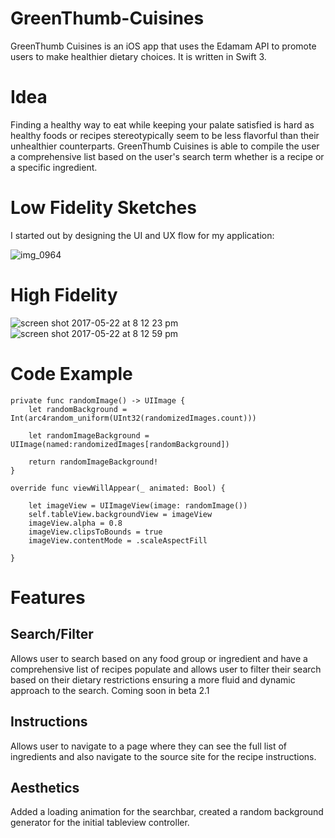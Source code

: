 # GreenThumb-Cuisines

GreenThumb Cuisines is an iOS app that uses the Edamam API to promote users to make healthier dietary choices. It is written in Swift 3. 

# Idea

Finding a healthy way to eat while keeping your palate satisfied is hard as healthy foods or recipes stereotypically seem to be less flavorful than their unhealthier counterparts. GreenThumb Cuisines is able to compile the user a comprehensive list based on the user's search term whether is a recipe or a specific ingredient. 

# Low Fidelity Sketches

I started out by designing the UI and UX flow for my application:

![img_0964](https://cloud.githubusercontent.com/assets/20975504/20114831/c120988e-a5aa-11e6-972f-1f9a7a604ed6.JPG)

# High Fidelity 

![screen shot 2017-05-22 at 8 12 23 pm](https://cloud.githubusercontent.com/assets/20975504/26337141/92b9d58a-3f2b-11e7-8a18-29b6a1a85b53.png)![screen shot 2017-05-22 at 8 12 59 pm](https://cloud.githubusercontent.com/assets/20975504/26337146/997ad464-3f2b-11e7-98b6-3011ded5377a.png)

# Code Example

    private func randomImage() -> UIImage {
        let randomBackground = Int(arc4random_uniform(UInt32(randomizedImages.count)))
        
        let randomImageBackground = UIImage(named:randomizedImages[randomBackground])
        
        return randomImageBackground!
    }
    
    override func viewWillAppear(_ animated: Bool) {
        
        let imageView = UIImageView(image: randomImage())
        self.tableView.backgroundView = imageView
        imageView.alpha = 0.8
        imageView.clipsToBounds = true
        imageView.contentMode = .scaleAspectFill
        
    }


# Features

## Search/Filter
Allows user to search based on any food group or ingredient and have a comprehensive list of recipes populate and allows user to filter their search based on their dietary restrictions ensuring a more fluid and dynamic approach to the search. Coming soon in beta 2.1

## Instructions
Allows user to navigate to a page where they can see the full list of ingredients and also navigate to the source site for the recipe instructions. 

## Aesthetics
Added a loading animation for the searchbar, created a random background generator for the initial tableview controller.


